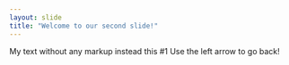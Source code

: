 ```yaml
---
layout: slide
title: "Welcome to our second slide!"
---
```

My text without any markup instead this #1
Use the left arrow to go back!
